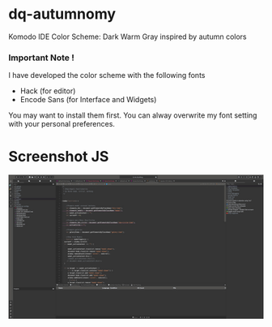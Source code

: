 # dq-autumnomy
Komodo IDE Color Scheme: Dark Warm Gray inspired by autumn colors


### Important Note ! ###
I have developed the color scheme with the following fonts
* Hack (for editor)
* Encode Sans (for Interface and Widgets)

You may want to install them first.
You can alway overwrite my font setting with your personal preferences.


# Screenshot JS
![](dq_autumnomy_screenshot_komodo.jpg)
